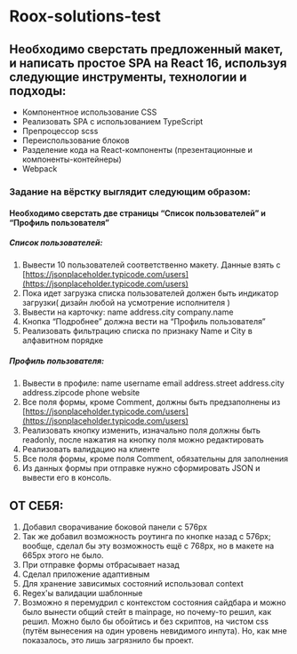 # Roox-solutions-test

## Необходимо сверстать предложенный макет, и написать простое SPA на React 16, используя следующие инструменты, технологии и подходы:

- Компонентное использование CSS
- Реализовать SPA с использованием TypeScript
- Препроцессор scss
- Переиспользование блоков
- Разделение кода на React-компоненты (презентационные и компоненты-контейнеры)
- Webpack

### **Задание на вёрстку выглядит следующим образом:**

#### Необходимо сверстать две страницы “Список пользователей” и “Профиль пользователя”

##### Список пользователей:
1. Вывести 10 пользователей соответственно макету. Данные взять  с [https://jsonplaceholder.typicode.com/users](https://jsonplaceholder.typicode.com/users)
2. Пока идет загрузка списка пользователей должен быть индикатор загрузки( дизайн любой на усмотрение исполнителя )
3. Вывести на карточку: 
    name
    address.city
    company.name
4. Кнопка “Подробнее” должна вести на “Профиль пользователя”
5. Реализовать фильтрацию списка по признаку Name и City в алфавитном порядке

##### Профиль пользователя:
1. Вывести в профиле:
    name
    username
    email
    address.street
    address.city
    address.zipcode
    phone
    website
2. Все поля формы, кроме Comment, должны быть предзаполнены из [https://jsonplaceholder.typicode.com/users](https://jsonplaceholder.typicode.com/users)
3. Реализовать кнопку изменить, изначально поля должны быть readonly, после нажатия на кнопку поля можно редактировать
4. Реализовать валидацию на клиенте
5. Все поля формы, кроме поля Comment, обязательны для заполнения
6. Из данных формы при отправке нужно сформировать JSON и вывести его в консоль.

## ОТ СЕБЯ:

1. Добавил сворачивание боковой панели с 576px
2. Так же добавил возможность роутинга по кнопке назад с 576px; вообще, сделал бы эту возможность ещё с 768px, но в макете на 665px этого не было.
3. При отправке формы отбрасывает назад
4. Сделал приложение адаптивным
5. Для хранение зависимых состояний использовал context
6. Regex'ы валидации шаблонные
7. Возможно я перемудрил с контекстом состояния сайдбара и можно было вынести общий стейт в mainpage, но почему-то решил, как решил. Можно было бы обойтись и без скриптов, на чистом css (путём вынесения на один уровень невидимого инпута). Но, как мне показалось, это лишь загрязнило бы проект.